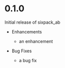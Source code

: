 # 0.1.0

Initial release of sixpack_ab

* Enhancements
  * an enhancement

* Bug Fixes
  * a bug fix
